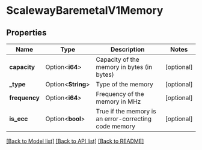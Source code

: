 # ScalewayBaremetalV1Memory

## Properties

Name | Type | Description | Notes
------------ | ------------- | ------------- | -------------
**capacity** | Option<**i64**> | Capacity of the memory in bytes (in bytes) | [optional]
**_type** | Option<**String**> | Type of the memory | [optional]
**frequency** | Option<**i64**> | Frequency of the memory in MHz | [optional]
**is_ecc** | Option<**bool**> | True if the memory is an error-correcting code memory | [optional]

[[Back to Model list]](../README.md#documentation-for-models) [[Back to API list]](../README.md#documentation-for-api-endpoints) [[Back to README]](../README.md)


